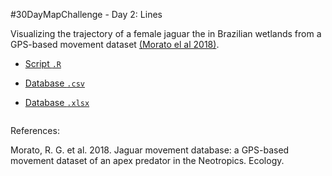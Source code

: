 #30DayMapChallenge - Day 2: Lines

Visualizing the trajectory of a female jaguar the in Brazilian wetlands from a GPS-based movement dataset [(Morato el al 2018)](http://doi.org/10.1002/ecy.2379). 

- [Script `.R`]()

- [Database `.csv`](https://github.com/fblpalmeira/jaguar_trajectory/blob/main/data/jaguar_movement_data.csv)
- [Database `.xlsx`](https://github.com/fblpalmeira/jaguar_trajectory/blob/main/data/Jaguar_additional%20information.xlsx)

<img src="">

References:


Morato, R. G. et al. 2018. Jaguar movement database: a GPS-based movement dataset of an apex predator in the Neotropics. Ecology.
